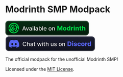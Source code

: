 # Modrinth SMP Modpack

[![Available on Modrinth badge](https://raw.githubusercontent.com/intergrav/devins-badges/v2/assets/compact/available/modrinth_46h.png)](https://modrinth.com/modpack/modrinth-smp)
[![Chat with us on Discord badge](https://raw.githubusercontent.com/intergrav/devins-badges/v2/assets/compact/social/discord-plural_46h.png)](https://discord.gg/UGkQhsM8gA)

The official modpack for the unofficial Modrinth SMP!

Licensed under the [MIT License](https://github.com/modrinth-smp/pack/blob/main/LICENSE).
